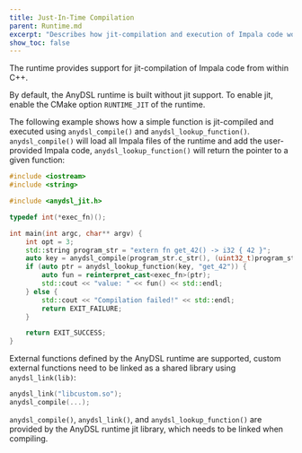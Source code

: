 ```yaml
---
title: Just-In-Time Compilation
parent: Runtime.md
excerpt: "Describes how jit-compilation and execution of Impala code works from within C/C++."
show_toc: false
---
```


The runtime provides support for jit-compilation of Impala code from within C++.

By default, the AnyDSL runtime is built without jit support.
To enable jit, enable the CMake option ```RUNTIME_JIT``` of the runtime.

The following example shows how a simple function is jit-compiled and executed using ```anydsl_compile()``` and ```anydsl_lookup_function()```.
```anydsl_compile()``` will load all Impala files of the runtime and add the user-provided Impala code, ```anydsl_lookup_function()``` will return the pointer to a given function:
```c++
#include <iostream>
#include <string>

#include <anydsl_jit.h>

typedef int(*exec_fn)();

int main(int argc, char** argv) {
    int opt = 3;
    std::string program_str = "extern fn get_42() -> i32 { 42 }";
    auto key = anydsl_compile(program_str.c_str(), (uint32_t)program_str.size(), opt);
    if (auto ptr = anydsl_lookup_function(key, "get_42")) {
        auto fun = reinterpret_cast<exec_fn>(ptr);
        std::cout << "value: " << fun() << std::endl;
    } else {
        std::cout << "Compilation failed!" << std::endl;
        return EXIT_FAILURE;
    }

    return EXIT_SUCCESS;
}
```

External functions defined by the AnyDSL runtime are supported, custom external functions need to be linked as a shared library using ```anydsl_link(lib)```:
```c++
anydsl_link("libcustom.so");
anydsl_compile(...);
```

```anydsl_compile()```, ```anydsl_link()```, and ```anydsl_lookup_function()``` are provided by the AnyDSL runtime jit library, which needs to be linked when compiling.
